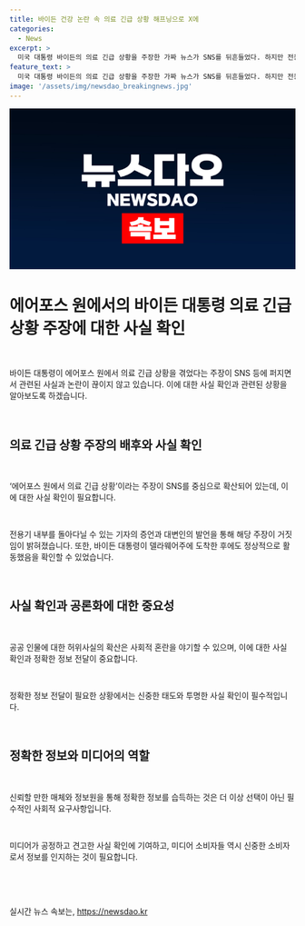 ```yaml
---
title: 바이든 건강 논란 속 의료 긴급 상황 해프닝으로 X에
categories:
  - News
excerpt: >
  미국 대통령 바이든의 의료 긴급 상황을 주장한 가짜 뉴스가 SNS를 뒤흔들었다. 하지만 전용기에서 동행한 기자들은 아무런 이상징후가 없었으며, 바이든은 의문을 받는 건강 상태와는 별개로 델라웨어에 무사히 도착했다. 백악관 대변인은 해당 주장을 100% 거짓이라고 밝혔으며, 바이든의 차량 행렬은 비상사태로 인해 취소된 것은 사실이 아니다.
feature_text: >
  미국 대통령 바이든의 의료 긴급 상황을 주장한 가짜 뉴스가 SNS를 뒤흔들었다. 하지만 전용기에서 동행한 기자들은 아무런 이상징후가 없었으며, 바이든은 의문을 받는 건강 상태와는 별개로 델라웨어에 무사히 도착했다. 백악관 대변인은 해당 주장을 100% 거짓이라고 밝혔으며, 바이든의 차량 행렬은 비상사태로 인해 취소된 것은 사실이 아니다.
image: '/assets/img/newsdao_breakingnews.jpg'
---
```


<p><img src="/assets/img/newsdao_breakingnews.jpg" alt="ranknews 속보" /></p>

<h1>에어포스 원에서의 바이든 대통령 의료 긴급 상황 주장에 대한 사실 확인</h1>

<p data-ke-size="size16">&nbsp;</p>

<p>바이든 대통령이 에어포스 원에서 의료 긴급 상황을 겪었다는 주장이 SNS 등에 퍼지면서 관련된 사실과 논란이 끊이지 않고 있습니다. 이에 대한 사실 확인과 관련된 상황을 알아보도록 하겠습니다. </p>

<p data-ke-size="size16">&nbsp;</p>

<h2>의료 긴급 상황 주장의 배후와 사실 확인</h2>

<p data-ke-size="size16">&nbsp;</p>

<p>‘에어포스 원에서 의료 긴급 상황’이라는 주장이 SNS를 중심으로 확산되어 있는데, 이에 대한 사실 확인이 필요합니다. </p>

<p data-ke-size="size16">&nbsp;</p>

<p>전용기 내부를 돌아다닐 수 있는 기자의 증언과 대변인의 발언을 통해 해당 주장이 거짓임이 밝혀졌습니다. 또한, 바이든 대통령이 델라웨어주에 도착한 후에도 정상적으로 활동했음을 확인할 수 있었습니다. </p>

<p data-ke-size="size16">&nbsp;</p>

<h2>사실 확인과 공론화에 대한 중요성</h2>

<p data-ke-size="size16">&nbsp;</p>

<p>공공 인물에 대한 허위사실의 확산은 사회적 혼란을 야기할 수 있으며, 이에 대한 사실 확인과 정확한 정보 전달이 중요합니다. </p>

<p data-ke-size="size16">&nbsp;</p>

<p>정확한 정보 전달이 필요한 상황에서는 신중한 태도와 투명한 사실 확인이 필수적입니다. </p>

<p data-ke-size="size16">&nbsp;</p>

<h2>정확한 정보와 미디어의 역할</h2>

<p data-ke-size="size16">&nbsp;</p>

<p>신뢰할 만한 매체와 정보원을 통해 정확한 정보를 습득하는 것은 더 이상 선택이 아닌 필수적인 사회적 요구사항입니다. </p>

<p data-ke-size="size16">&nbsp;</p>

<p>미디어가 공정하고 견고한 사실 확인에 기여하고, 미디어 소비자들 역시 신중한 소비자로서 정보를 인지하는 것이 필요합니다. </p>

<p data-ke-size="size16">&nbsp;</p>

<p data-ke-size="size16">&nbsp;</p>
실시간 뉴스 속보는, <a href="https://newsdao.kr" rel="dofollow">https://newsdao.kr</a>


